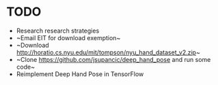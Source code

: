 # TODO

* Research research strategies
* ~Email EIT for download exemption~
* ~Download http://horatio.cs.nyu.edu/mit/tompson/nyu_hand_dataset_v2.zip~
* ~Clone https://github.com/jsupancic/deep_hand_pose and run some code~
* Reimplement Deep Hand Pose in TensorFlow
